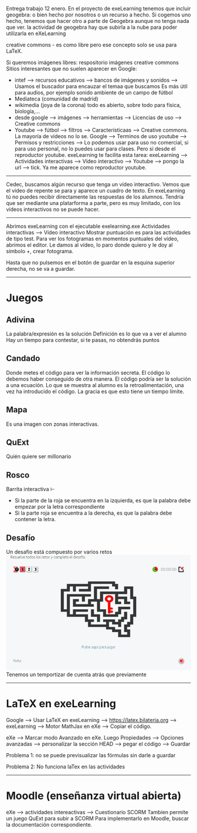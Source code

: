 Entrega trabajo 12 enero. En el proyecto de exeLearning tenemos que incluir geogebra: o bien hecho por nosotros o un recurso a hecho. Si cogemos uno hecho, tenemos que hacer otro a parte de Geogebra aunque no tenga nada que ver. la actividad de geogebra hay que subirla a la nube para poder utilizarla en eXeLearning

creative commons - es como libre pero ese concepto solo se usa para LaTeX.

Si queremos imágenes libres: respositorio imágenes creative commons
Sitios interesantes que no suelen aparecer en Google: 
- intef --> recursos educativos --> bancos de imágenes y sonidos --> Usamos el buscador para encauzar el temaa que buscamos
Es más útil para audios, por ejemplo sonido ambiente de un campo de fútbol
- Mediateca (comunidad de madrid)
- wikimedia (joya de la corona) todo es abierto, sobre todo para física, biología,...
- desde google --> imágenes --> herramientas --> Licencias de uso --> Creative commons
- Youtube --> fútbol --> filtros --> Característicaas --> Creative commons. La mayoría de vídeos no lo se. Google --> Terminos de uso youtube --> Permisos y restricciones --> Lo podemos usar para uso no comercial, si para uso personal, no lo puedes usar para clases. Pero sí desde el reproductor youtube. exeLearning te facilita esta tarea: exeLearning --> Actividades interactivas --> Vídeo interactivo --> Youtube --> pongo la url --> tick. Ya me aparece como reproductor youtube.

------
Cedec, buscamos algún recurso que tenga un vídeo interactivo. Vemos que el vídeo de repente se para y aparece un cuadro de texto. En exeLearning tú no puedes recibir directamente las respuestas de los alumnos. Tendría que ser mediante una platarforma a parte, pero es muy limitado, con los vídeos interactivos no se puede hacer.

-----
Abrimos exeLearning con el ejecutable exelearning.exe
Actividades interactivas --> Vídeo interactivo
Mostrar puntuación es para las actividades de tipo test. Para ver los fotogramas en momentos puntuales del vídeo, abrimos el editor.
Le damos al vídeo, lo paro donde quiero y le doy al símbolo +, crear fotograma.

Hasta que no pulsemos en el botón de guardar en la esquina superior derecha, no se va a guardar. 

-----
# Juegos
## Adivina
La palabra/expresión es la solución
Definición es lo que va a ver el alumno
Hay un tiempo para contestar, si te pasas, no obtendrás puntos
## Candado
Donde metes el código para ver la información secreta. El código lo debemos haber conseguido de otra manera. El código podría ser la solución a una ecuación.
Lo que se muestra al alumno es la retroalimentación, una vez ha introducido el código. La gracia es que esto tiene un tiempo límite.
## Mapa
Es una imagen con zonas interactivas. 
## QuExt
Quién quiere ser millonario
## Rosco
Barrita interactiva $\vdash$
- Si la parte de la roja se encuentra en la izquierda, es que la palabra debe empezar por la letra correspondiente
- Si la parte roja se encuentra a la derecha, es que la palabra debe contener la letra.
## Desafío
Un desafío está compuesto por varios retos
![Captura](cap.png)
Tenemos un temportizar de cuenta atrás que previamente

---
# LaTeX en exeLearning
Google --> Usar LaTeX en exeLearning --> https://latex.bilateria.org --> exeLearning -->  Motor MathJax en eXe --> Copiar el código.

eXe --> Marcar modo Avanzado en eXe.
Luego Propiedades --> Opciones avanzadas --> personalizar la sección HEAD --> pegar el código --> Guardar 

Problema 1: no se puede previsualizar las fórmulas sin darle a guardar

Problema 2: No funciona laTex en las actividades

------
# Moodle (enseñanza virtual abierta)
eXe --> actividades intereactivas --> Cuestionario SCORM
Tambíen permite un juego QuExt para subir a SCORM
Para implementarlo en Moodle, buscar la documentación correspondiente.
